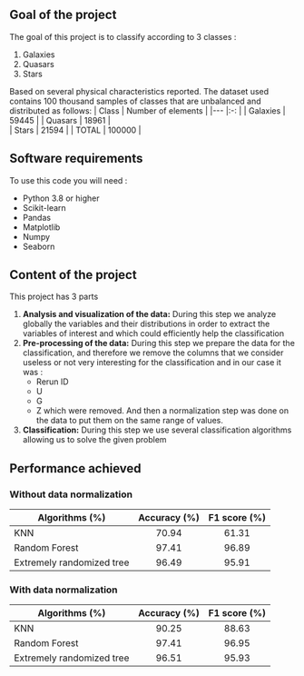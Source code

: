 ## Goal of the project
The goal of this project is to classify according to 3 classes : 
1) Galaxies
2) Quasars
3) Stars

Based on several physical characteristics reported. The dataset used contains 100 thousand samples of classes that are unbalanced and distributed as follows: 
| Class | Number of elements |
|---    |:-:    |
|  Galaxies     |  59445 | 
|  Quasars  |   18961    |   
|  Stars   |   21594  | 
|  TOTAL   |   100000  | 
## Software requirements 
To use this code you will need : 
- Python 3.8 or higher
- Scikit-learn
- Pandas
- Matplotlib
- Numpy
- Seaborn
## Content of the project
This project has 3 parts 
1) **Analysis and visualization of the data:** During this step we analyze globally the variables and their distributions in order to extract the variables of interest and which could efficiently help the classification
2) **Pre-processing of the data:** During this step we prepare the data for the classification, and therefore we remove the columns that we consider useless or not very interesting for the classification and in our case it was : 
    - Rerun ID
    - U
    - G 
    - Z
which were removed. And then a normalization step was done on the data to put them on the same range of values. 
3) **Classification:** During this step we use several classification algorithms allowing us to solve the given problem
## Performance achieved 
### Without data normalization
| Algorithms (%) | Accuracy (%) | F1 score (%) |
|---    |:-:    |:-:    |
|   KNN     |  70.94  |   61.31   |
|   Random Forest   |   97.41   |    96.89   |
|   Extremely randomized tree   |   96.49  |  95.91   |
### With data normalization
| Algorithms (%) | Accuracy (%) | F1 score (%) |
|---    |:-:    |:-:    |
|   KNN     |  90.25  |   88.63   |
|   Random Forest   |   97.41   |    96.95   |
|   Extremely randomized tree   |   96.51  |  95.93   |